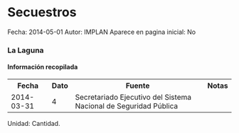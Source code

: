 Secuestros
=====

Fecha: 2014-05-01
Autor: IMPLAN
Aparece en pagina inicial: No

### La Laguna

#### Información recopilada

<table class="table table-hover table-bordered">
  <tr><th>Fecha</th><th>Dato</th><th>Fuente</th><th>Notas</th></tr>
  <tr><td>2014-03-31</td><td>4</td><td>Secretariado Ejecutivo del Sistema Nacional de Seguridad Pública</td><td></td></tr>
</table>

Unidad: Cantidad.
